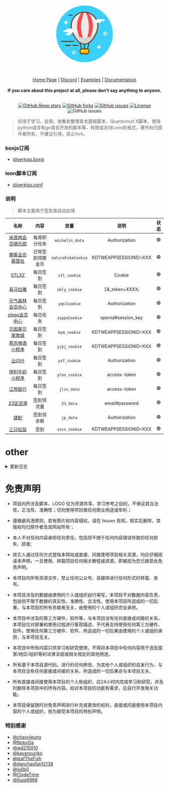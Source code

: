 
<div align="center" style="margin: 30px;">
<a href="https://aoi.js.org/">
  <img src="https://github.com/Sliverkiss/helloworld/blob/master/Loon/icon/airbaloon.png?raw=true"   style="width:180px" align="center"  alt=""/>
</a>
  </div>
<div align="center">
  <br/>
  <div align="center">
    <a href="">Home Page</a> |
    <a href="">Discord</a> |
    <a href="">Examples</a> |
    <a href="">Documentation</a>
</div>
  <br/>
<div align="center"><strong>If you care about this project at all, please don't say anything to anyone.</strong>
</div>
<br/>
  
<a href="https://github.com/sliverkiss/helloworld/stargazers"><img alt="GitHub Repo stars" src="https://img.shields.io/github/stars/sliverkiss/helloworld?color=yellow&logo=riseup&logoColor=yellow&style=flat-square"></a>
<a href="https://github.com/sliverkiss/helloworld/network/members"><img alt="GitHub forks" src="https://img.shields.io/github/forks/sliverkiss/helloworld?color=orange&style=flat-square"></a>
<a href="https://github.com/sliverkiss/helloworld/issues"><img alt="GitHub issues" src="https://img.shields.io/github/issues/sliverkiss/helloworld?color=red&style=flat-square"></a>
 [![License](https://img.shields.io/npm/l/aoi.js.svg)](https://github.com/Sliverkiss/helloworld/blob/v6/LICENSE)
 ![GitHub issues](https://img.shields.io/github/languages/code-size/sliverkiss/helloworld?style=flat-square)
</div>

> 仅用于学习，自用。收集和整理青龙面板脚本、Quantumult X脚本、使用python语言和go语言开发的脚本等，转换成支持Loon的格式，著作权归原作者所有，不建议引用，禁止fork。
    
### boxjs订阅
* [sliverkiss.boxjs](https://raw.githubusercontent.com/Sliverkiss/helloworld/master/Loon/boxjs/sliverkiss.boxjs.json)  
 
### loon脚本订阅
* [sliverkiss.conf](https://raw.githubusercontent.com/Sliverkiss/helloworld/master/sliverkiss.conf) 
  
### 说明
> 脚本主要用于签到类自动处理

|名称|内容|变量|说明|状态
|:--------:|:---------:|:-----:|:-----:|:-----:|
| [米其林会员俱乐部](https://github.com/Sliverkiss/helloworld/blob/master/Study/michelin.js)  | 每周积分任务 | `michelin_data` |Authorization| 🟢 |
| [挪客会员露营社](https://github.com/Sliverkiss/helloworld/blob/master/Study/naturehike.js) | 日常签到领挪金币 | `naturehikeCookie` |KDTWEAPPSESSIONID=XXX| 🟢 |
| [STLXZ](https://github.com/Sliverkiss/helloworld/blob/master/Study/stlxz.js) | 每日签到 | `stl_cookie` |Cookie| 🟢 |
| [喜马拉雅](https://github.com/Sliverkiss/helloworld/blob/master/Study/xmly.js) | 每日签到 | `xmly_cookie` |1&_token=XXXX;| 🟢 |
| [元气森林会员中心](https://github.com/Sliverkiss/helloworld/blob/master/Study/yqslhy.js) | 每日签到 | `yqslCookie`|Authorization| 🟢 |
| [zippo会员中心](https://github.com/Sliverkiss/helloworld/blob/master/Study/zippo.js) | 每日任务 | `zippoCookie` |openid#session_key|🟢 |
| [贝因美贝家商城](https://github.com/Sliverkiss/helloworld/blob/master/Study/bym.js) | 每日签到 | `bym_cookie` |KDTWEAPPSESSIONID=XXX|🟢 |
| [燕京啤酒小程序](https://github.com/Sliverkiss/helloworld/blob/master/Study/yjpj.js) | 每日签到 | `yjpj_cookie` |KDTWEAPPSESSIONID=XXX|🟢 |
| [云闪付](https://github.com/Sliverkiss/helloworld/blob/master/Study/ysf.js) | 每日签到 | `ysf_cookie` |Authorization|🟢 |
| [伊利牛奶小程序](https://github.com/Sliverkiss/helloworld/blob/master/Study/ylnn.js) | 每日签到 | `ylnn_cookie` |access-token|🟢 |
| [江玲智行](https://github.com/Sliverkiss/helloworld/blob/master/Study/jlzx.js) | 每日签到 | `jlzx_data` |access-token|🟢 |
| [23区空港](https://github.com/Sliverkiss/helloworld/blob/master/Study/23.js) | 签到领流量 | `23_data` |email#password|🟢 |
| [捷配](https://github.com/Sliverkiss/helloworld/blob/master/Study/jiepei.js) | 签到领余额 | `jp_data` |Authorization|🟢 |
| [三只松鼠](https://github.com/Sliverkiss/helloworld/blob/master/Study/jiepei.js) | 签到 | `szss_cookie` |KDTWEAPPSESSIONID=XXX|🟢 |

# other
<details>
<summary>更新日志</summary>
 
- 2023-05-31
  - 新增三只松鼠小程序签到 by sliverkiss   
- 2023-05-30
  - 新增23区空港签到领流量 by sliverkiss   
  - 新增捷配签到 by sliverkiss   
- 2023-05-28 
  - 新增江玲智行app每日签到任务 by sliverkiss 
- 2023-05-27 
  - 新增伊利牛奶小程序每日签到任务 by sliverkiss
- 2023-05-23 
  - 新增云闪付每日签到任务 by sliverkiss
  - ~新增嘉立创每日签到任务~ by sliverkiss
- 2023-05-20 
  - 新增燕京啤酒微信小程序每日签到任务 by sliverkiss
- 2023-05-19 
  - 新增贝因美贝家商城每日签到任务 by sliverkiss
- 2023-05-18 
  - 新增STLXZ每日签到任务 by sliverkiss
  - 新增喜马拉雅每日签到 by sliverkiss
-  ...

</details> 

# 免责声明
* 项目内所涉及脚本、LOGO 仅为资源共享、学习参考之目的，不保证其合法性、正当性、准确性；切勿使用项目做任何商业用途或牟利；

* 遵循避风港原则，若有图片和内容侵权，请在 Issues 告知，核实后删除，其版权均归原作者及其网站所有；
* 本人不对任何内容承担任何责任，包括但不限于任何内容错误导致的任何损失、损害;
* 其它人通过任何方式登陆本网站或直接、间接使用项目相关资源，均应仔细阅读本声明，一旦使用、转载项目任何相关教程或资源，即被视为您已接受此免责声明。

* 本项目内所有资源文件，禁止任何公众号、自媒体进行任何形式的转载、发布。

* 本项目涉及的数据由使用的个人或组织自行填写，本项目不对数据内容负责，包括但不限于数据的真实性、准确性、合法性。使用本项目所造成的一切后果，与本项目的所有贡献者无关，由使用的个人或组织完全承担。

* 本项目中涉及的第三方硬件、软件等，与本项目没有任何直接或间接的关系。本项目仅对部署和使用过程进行客观描述，不代表支持使用任何第三方硬件、软件。使用任何第三方硬件、软件，所造成的一切后果由使用的个人或组织承担，与本项目无关。

* 本项目中所有内容只供学习和研究使用，不得将本项目中任何内容用于违反国家/地区/组织等的法律法规或相关规定的其他用途。

* 所有基于本项目源代码，进行的任何修改，为其他个人或组织的自发行为，与本项目没有任何直接或间接的关系，所造成的一切后果亦与本项目无关。

* 所有直接或间接使用本项目的个人和组织，应24小时内完成学习和研究，并及时删除本项目中的所有内容。如对本项目的功能有需求，应自行开发相关功能。

* 本项目保留随时对免责声明进行补充或更改的权利，直接或间接使用本项目内容的个人或组织，视为接受本项目的特别声明。

### 特别感谢
*  [@chavyleung](https://github.com/chavyleung) 
*  [@NobyDa](https://github.com/NobyDa)   
*  [@wd210010](https://github.com/wd210010)
*  [@kayanouriko](https://github.com/kayanouriko)
*  [@leafTheFish](https://github.com/leafTheFish)
*  [@danchaofan12138](https://github.com/danchaofan12138/)
*  [@lu0b0](https://github.com/lu0b0)
*  [@ClydeTime](https://github.com/ClydeTime)
*  [@lliuqi6968](http://github.com/liuqi6968)
